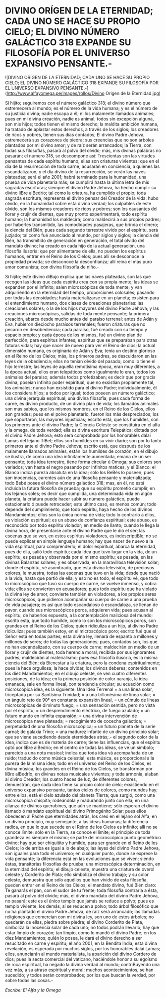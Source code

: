 # DIVINO ORÍGEN DE LA ETERNIDAD; CADA UNO SE HACE SU PROPIO CIELO; EL DIVINO NÚMERO GALÁCTICO 318 EXPANDE SU FILOSOFÍA POR EL UNIVERSO EXPANSIVO PENSANTE.-

![DIVINO ORÍGEN DE LA ETERNIDAD; CADA UNO SE HACE SU PROPIO CIELO; EL DIVINO NÚMERO GALÁCTICO 318 EXPANDE SU FILOSOFÍA POR EL UNIVERSO EXPANSIVO PENSANTE.-](http://www.alfayomega.pe/images/rollos/Divino Origen de la Eternidad.jpg)

Sí hijito; seguiremos con el número galáctico 318; el divino número que estremecerá al mundo; es el número de la vida humana; y es el número de su justicia divina; nadie escapa a él; ni los malamente llamados animales; pues en mi divina creación, nadie es animal; todos sin excepción alguna, son mis hijos; todos tienen el mismo derecho; la maldita ambición humana, ha tratado de aplastar estos derechos, a través de los siglos; los creadores de ricos y pobres, tienen sus días contados; El divino Padre Jehova, estremecerá sus corazones de piedra; sus creencias que no son árboles plantados por mi divino amor; y de raíz serán arrancados; la Tierra, con todas sus filosofías, pasará al polvo del olvido; más, mis divinas palabras no pasarán; el número 318, se descompone así: Trescientas son las virtudes pensantes de cada espíritu humano; ellas son criaturas vivientes; que en el día de la resurrección de toda carne, acusarán en conciencia, a quienes las escandalizaron; y el día divino de la resurrección, se verán las naves plateadas; será el año 2001; habrá terminado para la humanidad, una prueba de vida planetaria más; se cumplirá hasta la última letra de mis sagradas escrituras; siempre el divino Padre Jehova, ha hecho cumplir su divino liBre alBedrío; tal como la criatura, ha cumplido el propio; toda sagrada escritura, representa el divino pensar del Creador de la vida; hubo olvido, en la humanidad sobre esta divina verdad; los culpables de este olvido, son los mismos creadores de ricos y pobres; son los causantes del llorar y crujir de dientes, que muy pronto experimentará, todo espíritu humano; la humanidad los maldecirá; como maldecirá a sus propios padres; por haberles transmitido, las comodidades pasajeras, que brinda el dinero; la ciencia del Bién; pues cada segundo terrestre vivido por el espíritu, será juzjado; tal como fué anunciado al mundo, por siglos y siglos; la ciencia del Bién, ha transmitido de generación en generación, el total olvido del mandato divino; ha creado en cada hijo de la actual generación, una filosofía ilusoria; que por alimentarse de ella, no pueden los espíritus humanos, entrar en el Reino de los Cielos; pues allí se desconoce la propiedad privada; se desconoce la desconfianza; allí reina el más puro amor comunista; con divina filosofía de niño.-

Sí hijito; este divino diBujo explica que las naves plateadas, son las que recogen las ideas que cada espíritu crea con su propia mente; las ideas se expanden por el infinito; salen microscópicas de toda mente; y van adquiriendo en la eternidad del tiempo, proporciones colosales; pasando por todas las densidades; hasta materializarse en un planeta; exsisten para el entendimiento humano, dos clases de creaciones planetarias: las creaciones solares; o la de los hijos mayores del divino Padre Jehova; y las creaciones microscópicas, salidas de toda mente pensante; la primera creación, abarca desde mucho antes del paraíso terrenal; antes de Adán y Eva, hubieron dieciocho paraísos terrenales; fueron criaturas que no pecaron en desobediencia; cada paraíso, fué creado con su tiempo y espacio propio; y cada época de los mismos, fué un divino plan de perfección, para espíritus infantes; espíritus que se preparaban para otras futuras vidas; hay que nacer de nuevo para ver el Reino de dios; la actual dimensión humana, es originaria de Adán y Eva; tenía un destino glorioso en el Reino de los Cielos; más, los primeros padres, se descuidaron en las leyes de la obediencia; ellos no tenían olvido del pasado; como lo tiene el hijo terrestre; las leyes de aquélla remotísima época, eran muy diferentes, a la época actual; ellos eran telepáticos como igualmente lo eran, todos los animales del paraíso; además todos profetizaban; es decir que por gracia divina, poseían infinito poder espíritual, que no exsistían propiamente tal, los animales; nunca han exsistido para el divino Padre; individualmente, él los considera hijos; a todos por igual; todos poseen un número galáctico; una divina jerarquía espíritual; una divina filosofía; pues cada forma de carne, es divino producto, de un divino plan de vida; los llamados animales son más sabios, que los mismos hombres, en el Reino de los Cielos, ellos son grandes; pues en el polvo planetario, fueron los más despreciados; los que soportaron, las mayores injusticias; escrito está, que los humildes, son los primeros ante el divino Padre; la Ciencia Celeste se constituirá en el alfa y la omega, de toda verdad; ella es divina escritura Telepática; dictada por el divino Padre Jehova; esto será comprobado por los honorables dalai Lamas del lejano TíBet; ellos son humildes en su vivir diario; son por lo tanto primeros ante el divino Padre Jehova; escrito está, que después de los malamente llamados animales, están los humildes de corazón; en el dibujo se ilustra, de como una idea infinitamente aumentada, emana de un ser pensante; toda idea terrestre, tiene forma circular ú Omega; sus colores son variados; van hasta el negro pasando por infinitos matices, y el Blanco; el Blanco indica pureza absoluta en la idea; sólo los BeBés lo poseen; pues son inocencias, carentes aún de una filosofía pensante y materializada; todo Bebé posee el divino número galáctico 318; mas, en él, no está incluida la futura filosofía de prueba; que su espíritu prometió cumplir, en los lejanos soles; es decir que cumplida, una determinada vida en algún planeta, la criatura puede hacer subir su número galáctico, puede estacionarlo ó puede retroceder; este último caso, es menos común; todo depende del cumplimiento, que todo espíritu, haya hecho de los divinos Mandamientos; ellos son la única norma de vida; todo lo contrario a ellos, es violación espíritual; es un abuso de confianza espíritual; este abuso, es reconocido por todo espíritu violador; en medio de llanto; cuando le llega la divina hora, de presentarse ante el divino Padre que le dió el ser; las escenas que se ven, en estos espíritus violadores, es indescriptiBle; no se puede explicar en simple lenguaje humano; hay que nacer de nuevo a la vida espiritual, para comprenderlo; el dolor espiritual, abarca la eternidad, pues de ella, salió todo espíritu; cada idea que tuvo lugar en la vida, de un espíritu, es pesada y observada por el mismo espíritu; es pesada, en las divinas Balanzas solares; y es observada, en la maravillosa televisión solar; donde el espíritu, vé asombrado, que esta divina televisión, de preciosos colores, le muestra, todas las escenas que tuvo en la vida; desde que nació a la vida, hasta que partió de ella; y eso no es todo; el espíritu vé, que todo lo microscópico que tuvo su cuerpo de carne, se vuelve inmenso, y cobra vida; ellos se convierten en acusadores; pues todo espíritu que ha violado la divina ley de amor, convierte también en violadores, a los propios seres microscópicos, que pidieron acompañar su cuerpo de carne a una prueba de vida pasajera; es así que todo escandaloso ó escandaloza, se llenan de pavor, cuando sus microscópicos poros, adquieren vida; pues acusan al espíritu, de haberlos expuesto, a la contemplación maliciosa del mundo; escrito está, que todo humilde, como lo son los microscópicos poros, son grandes en el Reino de los Cielos; quien ridiculiza a un hijo, al divino Padre ridiculiza; pues también estoy, en el microscópico poro; escrito fué que el Señor está en todas partes; esta divina ley, llenará de espanto a millones y millones de seres; de todas las generaciones; pues, contados son, los que no han escandalizado, con su cuerpo de carne; maldecirán en medio de un llorar y crujir de dientes, toda herencia moral, recibida por sus ignorantes padres; maldecirán al materialismo; pues esa filosofía ilusoria, es la misma ciencia del Bién; dá Bienestar a la criatura, pero la condena espiritualmente; pues la hace orgullosa; la hace olvidar, los divinos deberes; contenidos en los diez Mandamientos; en el dibujo celeste, se ven cuatro diferentes posiciones, de la idea; en la primera posición de color naranja, la idea emanada, sale en forma lineal, con tendencia circular; su ecuación como microscópica idea, es la siguiente: Una Idea Terrenal = a una línea solar, triceptada por su Santísima Trinidad; = a una trillonésima de línea solar; = un ángulo reto de 90° en constante expansión lineal, = un cúmulo de líneas microscópicas de diminuto fuego; = una sensación sentida, pero no vista por el espíritu; = un desprendimiento eléctrico, de fuego azulado; = un futuro mundo en infinita expansión; = una divina intervención de microscópica nave plateada; = recogimiento de cocecha galáctica; = perpetuidad de una filosofía microscópica; = un futuro planeta de la serie carnal; de galaxia Trino; = una madurez infante de un divino principio solar; que se viene sucediendo desde eternidades atrás;.- el segundo color de la idea, indica que es de materia de carne; tiene las influencias, que el espíritu optó por liBre alBedrío; en el centro de todas las ideas, se vé un símbolo; parecido a una nota musical; indica que toda idea vá acompañada de un ruido; traducido como música celestial; esta música, es proporcional a la pureza de la misma idea; todo en el universo del Reino de los Cielos, es divina música; los grandes en el Reino de los Cielos, se transforman por liBre alBedrío, en divinas notas musicales vivientes; y toda armonía, alaban al divino Creador; los cuatro haces de luz, de diferentes colores, demuestran, que cada idea tiene su propio color de cielo; exsistiendo en el universo expansivo pensante, tantos cielos de colores, como mundos hay; entre ellos, está el cielo azulado del planeta Tierra; que surgió, como una microscópica chispita; rodeándola y madurando junto con ella; en una alianza de divinos querubines, que aún se mantiene; sólo esperan el divino llamado ó mandato espiritual del divino Primogénito Solar; pues ellos obedecen al Padre que eternidades atrás, los creó en el lejano sol Alfa; en un divino principio, muy semejante, a las ideas humanas; la diferencia radica, en que lo que sucede en el Reino de los Cielos es infinito; allí no se conoce límite; sólo en la Tierra, se conoce el límite; el principio de toda grandeza es siempre el mismo; se parte del microscópico punto geométrico divino; hay que ser chiquitito y humilde, para ser grande en el Reino de los Cielos; lo de arriba es igual a lo de abajo; las leyes del divino Padre Jehova, son iguales para todo el universo; en cualquier punto, donde se exprese la vida pensante; la diferencia está en las evoluciones que se viven; siendo éstas, transitorias filosofías de prueba; una microscópica determinación, en la eternidad del espíritu; el dibujo celeste, muestra una criatura de overol celeste y Corderito de Plata; ello simboliza el divino trabajo; y su color celeste, demuestra que sólo aquéllos que han vivido de esta filosofía, pueden entrar en el Reino de los Cielos; el mandato divino, fué Bién claro: Te ganarás el pan, con el sudor de tu frente; toda filosofía contraria a ésta, pasará al polvo del olvido; más, el divino mandato del divino Padre Jehova, no pasará; este es el único templo que jamás se reduce a polvo; pues es templo viviente; los demás, sí se reducen a polvo; todo árbol filosófico que no ha plantado el divino Padre Jehova, de raíz será arrancado; las llamadas religiones que comercian con mi divina ley, son uno de estos árboles; no quedarán de ellas, piedra sobre piedra; el divino Corderito de Plata, simboliza la inocencia solar de cada uno; no todos podrán llevarlo; hay que estar limpio de corazón; tan limpio, como lo mandó el divino Padre; en los diez Mandamientos; quién lo posea, le dará el divino derecho a ser resucitado en carne y espíritu; el año 2001, en la Bendita India; esta divina revelación, es esperada por muchos siglos, por los honorables dalai Lamas; ellos, anunciarán al mundo materialista, la aparición del divino Cordero de dios; pues la secta comercial del vaticano, haciéndole honor a su egoísmo de roca espíritual, ha negado la divina verdad al mundo; contriBuyendo una vez más, a su atraso espiritual y moral; muchos acontecimientos, se han sucedido; y todos serán comprobados; por los que buscan la verdad, por sobre todas las cosas.-

*Escribe: El Alfa y la Omega*
